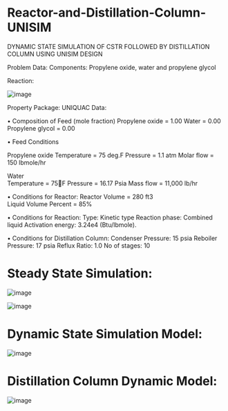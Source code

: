 # Reactor-and-Distillation-Column-UNISIM
DYNAMIC STATE SIMULATION OF CSTR FOLLOWED BY DISTILLATION COLUMN USING UNISIM DESIGN

Problem Data:
Components: Propylene oxide, water and propylene glycol


Reaction:

![image](https://user-images.githubusercontent.com/87444991/137983927-f4d9559d-9ca7-4894-b7ca-1afd46c39885.png)

Property Package: UNIQUAC
Data:

•	Composition of Feed (mole fraction)
  Propylene oxide	= 1.00
	Water	= 0.00
	Propylene glycol = 0.00
	
•	Feed Conditions

Propylene oxide
Temperature	= 75 deg.F
Pressure	= 1.1 atm 
Molar flow	= 150 lbmole/hr

Water	
Temperature	= 75F
Pressure	= 16.17 Psia
Mass flow	= 11,000 lb/hr

•	Conditions for Reactor:
Reactor Volume = 280 ft3    
Liquid Volume Percent = 85%

•	Conditions for Reaction:
Type:  Kinetic type
Reaction phase: Combined liquid
Activation energy:  3.24e4 (Btu/lbmole).

•	Conditions for Distillation Column:
Condenser Pressure:  15 psia
Reboiler Pressure: 17 psia
Reflux Ratio:  1.0
No of stages: 10

# Steady State Simulation:

![image](https://user-images.githubusercontent.com/87444991/137984131-96fbbafb-7f98-4d28-afc8-75aa100eb010.png)


![image](https://user-images.githubusercontent.com/87444991/137984147-bb75ea12-660d-4f35-9d7e-643907ba1290.png)

# Dynamic State Simulation Model:

![image](https://user-images.githubusercontent.com/87444991/137984327-c0ebbda1-e828-4da7-ae34-a6acbb8d740e.png)

# Distillation Column Dynamic Model:

![image](https://user-images.githubusercontent.com/87444991/137984347-6d4a798c-50ff-44a4-be41-c574b30698fb.png)

